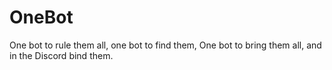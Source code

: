 # OneBot
One bot to rule them all, one bot to find them, One bot to bring them all, and in the Discord bind them.
